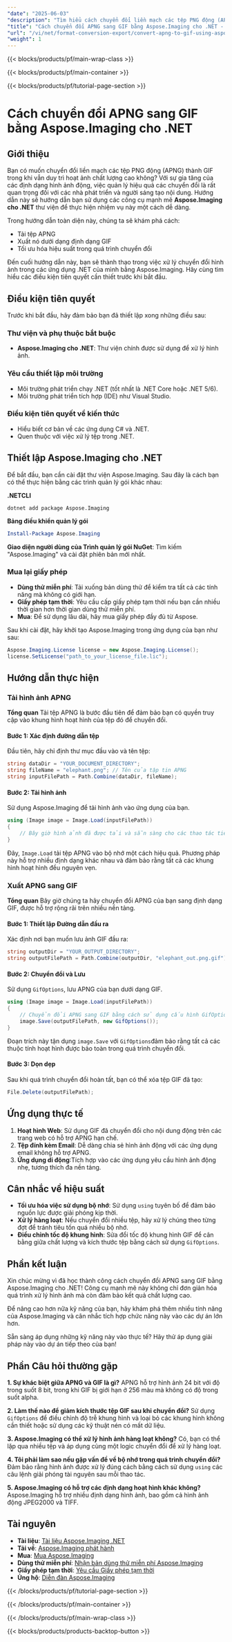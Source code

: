 ```yaml
---
"date": "2025-06-03"
"description": "Tìm hiểu cách chuyển đổi liền mạch các tệp PNG động (APNG) thành GIF bằng Aspose.Imaging cho .NET. Hướng dẫn từng bước này bao gồm cài đặt, quy trình chuyển đổi và kỹ thuật tối ưu hóa."
"title": "Cách chuyển đổi APNG sang GIF bằng Aspose.Imaging cho .NET - Hướng dẫn từng bước"
"url": "/vi/net/format-conversion-export/convert-apng-to-gif-using-aspose-imaging-net/"
"weight": 1
---
```


{{< blocks/products/pf/main-wrap-class >}}

{{< blocks/products/pf/main-container >}}

{{< blocks/products/pf/tutorial-page-section >}}
# Cách chuyển đổi APNG sang GIF bằng Aspose.Imaging cho .NET

## Giới thiệu

Bạn có muốn chuyển đổi liền mạch các tệp PNG động (APNG) thành GIF trong khi vẫn duy trì hoạt ảnh chất lượng cao không? Với sự gia tăng của các định dạng hình ảnh động, việc quản lý hiệu quả các chuyển đổi là rất quan trọng đối với các nhà phát triển và người sáng tạo nội dung. Hướng dẫn này sẽ hướng dẫn bạn sử dụng các công cụ mạnh mẽ **Aspose.Imaging cho .NET** thư viện để thực hiện nhiệm vụ này một cách dễ dàng.

Trong hướng dẫn toàn diện này, chúng ta sẽ khám phá cách:
- Tải tệp APNG
- Xuất nó dưới dạng định dạng GIF
- Tối ưu hóa hiệu suất trong quá trình chuyển đổi

Đến cuối hướng dẫn này, bạn sẽ thành thạo trong việc xử lý chuyển đổi hình ảnh trong các ứng dụng .NET của mình bằng Aspose.Imaging. Hãy cùng tìm hiểu các điều kiện tiên quyết cần thiết trước khi bắt đầu.

## Điều kiện tiên quyết

Trước khi bắt đầu, hãy đảm bảo bạn đã thiết lập xong những điều sau:

### Thư viện và phụ thuộc bắt buộc
- **Aspose.Imaging cho .NET**: Thư viện chính được sử dụng để xử lý hình ảnh.
  
### Yêu cầu thiết lập môi trường
- Môi trường phát triển chạy .NET (tốt nhất là .NET Core hoặc .NET 5/6).
- Môi trường phát triển tích hợp (IDE) như Visual Studio.

### Điều kiện tiên quyết về kiến thức
- Hiểu biết cơ bản về các ứng dụng C# và .NET.
- Quen thuộc với việc xử lý tệp trong .NET.

## Thiết lập Aspose.Imaging cho .NET

Để bắt đầu, bạn cần cài đặt thư viện Aspose.Imaging. Sau đây là cách bạn có thể thực hiện bằng các trình quản lý gói khác nhau:

**.NETCLI**
```shell
dotnet add package Aspose.Imaging
```

**Bảng điều khiển quản lý gói**
```powershell
Install-Package Aspose.Imaging
```

**Giao diện người dùng của Trình quản lý gói NuGet**: Tìm kiếm "Aspose.Imaging" và cài đặt phiên bản mới nhất.

### Mua lại giấy phép
- **Dùng thử miễn phí**: Tải xuống bản dùng thử để kiểm tra tất cả các tính năng mà không có giới hạn.
- **Giấy phép tạm thời**: Yêu cầu cấp giấy phép tạm thời nếu bạn cần nhiều thời gian hơn thời gian dùng thử miễn phí.
- **Mua**: Để sử dụng lâu dài, hãy mua giấy phép đầy đủ từ Aspose.

Sau khi cài đặt, hãy khởi tạo Aspose.Imaging trong ứng dụng của bạn như sau:

```csharp
Aspose.Imaging.License license = new Aspose.Imaging.License();
license.SetLicense("path_to_your_license_file.lic");
```

## Hướng dẫn thực hiện

### Tải hình ảnh APNG

**Tổng quan**
Tải tệp APNG là bước đầu tiên để đảm bảo bạn có quyền truy cập vào khung hình hoạt hình của tệp đó để chuyển đổi.

#### Bước 1: Xác định đường dẫn tệp
Đầu tiên, hãy chỉ định thư mục đầu vào và tên tệp:

```csharp
string dataDir = "YOUR_DOCUMENT_DIRECTORY";
string fileName = "elephant.png"; // Tên của tập tin APNG
string inputFilePath = Path.Combine(dataDir, fileName);
```

#### Bước 2: Tải hình ảnh

Sử dụng Aspose.Imaging để tải hình ảnh vào ứng dụng của bạn.

```csharp
using (Image image = Image.Load(inputFilePath))
{
    // Bây giờ hình ảnh đã được tải và sẵn sàng cho các thao tác tiếp theo.
}
```
Đây, `Image.Load` tải tệp APNG vào bộ nhớ một cách hiệu quả. Phương pháp này hỗ trợ nhiều định dạng khác nhau và đảm bảo rằng tất cả các khung hình hoạt hình đều nguyên vẹn.

### Xuất APNG sang GIF

**Tổng quan**
Bây giờ chúng ta hãy chuyển đổi APNG của bạn sang định dạng GIF, được hỗ trợ rộng rãi trên nhiều nền tảng.

#### Bước 1: Thiết lập Đường dẫn đầu ra
Xác định nơi bạn muốn lưu ảnh GIF đầu ra:

```csharp
string outputDir = "YOUR_OUTPUT_DIRECTORY";
string outputFilePath = Path.Combine(outputDir, "elephant_out.png.gif");
```

#### Bước 2: Chuyển đổi và Lưu
Sử dụng `GifOptions`, lưu APNG của bạn dưới dạng GIF.

```csharp
using (Image image = Image.Load(inputFilePath))
{
    // Chuyển đổi APNG sang GIF bằng cách sử dụng cấu hình GifOptions.
    image.Save(outputFilePath, new GifOptions());
}
```
Đoạn trích này tận dụng `image.Save` với `GifOptions`đảm bảo rằng tất cả các thuộc tính hoạt hình được bảo toàn trong quá trình chuyển đổi.

#### Bước 3: Dọn dẹp
Sau khi quá trình chuyển đổi hoàn tất, bạn có thể xóa tệp GIF đã tạo:

```csharp
File.Delete(outputFilePath);
```

## Ứng dụng thực tế

1. **Hoạt hình Web**: Sử dụng GIF đã chuyển đổi cho nội dung động trên các trang web có hỗ trợ APNG hạn chế.
2. **Tệp đính kèm Email**: Dễ dàng chia sẻ hình ảnh động với các ứng dụng email không hỗ trợ APNG.
3. **Ứng dụng di động**:Tích hợp vào các ứng dụng yêu cầu hình ảnh động nhẹ, tương thích đa nền tảng.

## Cân nhắc về hiệu suất

- **Tối ưu hóa việc sử dụng bộ nhớ**: Sử dụng `using` tuyên bố để đảm bảo nguồn lực được giải phóng kịp thời.
- **Xử lý hàng loạt**: Nếu chuyển đổi nhiều tệp, hãy xử lý chúng theo từng đợt để tránh tiêu tốn quá nhiều bộ nhớ.
- **Điều chỉnh tốc độ khung hình**: Sửa đổi tốc độ khung hình GIF để cân bằng giữa chất lượng và kích thước tệp bằng cách sử dụng `GifOptions`.

## Phần kết luận

Xin chúc mừng vì đã học thành công cách chuyển đổi APNG sang GIF bằng Aspose.Imaging cho .NET! Công cụ mạnh mẽ này không chỉ đơn giản hóa quá trình xử lý hình ảnh mà còn đảm bảo kết quả chất lượng cao. 

Để nâng cao hơn nữa kỹ năng của bạn, hãy khám phá thêm nhiều tính năng của Aspose.Imaging và cân nhắc tích hợp chức năng này vào các dự án lớn hơn.

Sẵn sàng áp dụng những kỹ năng này vào thực tế? Hãy thử áp dụng giải pháp này vào dự án tiếp theo của bạn!

## Phần Câu hỏi thường gặp

**1. Sự khác biệt giữa APNG và GIF là gì?**
APNG hỗ trợ hình ảnh 24 bit với độ trong suốt 8 bit, trong khi GIF bị giới hạn ở 256 màu mà không có độ trong suốt alpha.

**2. Làm thế nào để giảm kích thước tệp GIF sau khi chuyển đổi?**
Sử dụng `GifOptions` để điều chỉnh độ trễ khung hình và loại bỏ các khung hình không cần thiết hoặc sử dụng các kỹ thuật nén có mất dữ liệu.

**3. Aspose.Imaging có thể xử lý hình ảnh hàng loạt không?**
Có, bạn có thể lặp qua nhiều tệp và áp dụng cùng một logic chuyển đổi để xử lý hàng loạt.

**4. Tôi phải làm sao nếu gặp vấn đề về bộ nhớ trong quá trình chuyển đổi?**
Đảm bảo rằng hình ảnh được xử lý đúng cách bằng cách sử dụng `using` các câu lệnh giải phóng tài nguyên sau mỗi thao tác.

**5. Aspose.Imaging có hỗ trợ các định dạng hoạt hình khác không?**
Aspose.Imaging hỗ trợ nhiều định dạng hình ảnh, bao gồm cả hình ảnh động JPEG2000 và TIFF.

## Tài nguyên

- **Tài liệu**: [Tài liệu Aspose.Imaging .NET](https://reference.aspose.com/imaging/net/)
- **Tải về**: [Aspose.Imaging phát hành](https://releases.aspose.com/imaging/net/)
- **Mua**: [Mua Aspose.Imaging](https://purchase.aspose.com/buy)
- **Dùng thử miễn phí**: [Nhận bản dùng thử miễn phí Aspose.Imaging](https://releases.aspose.com/imaging/net/)
- **Giấy phép tạm thời**: [Yêu cầu Giấy phép tạm thời](https://purchase.aspose.com/temporary-license/)
- **Ủng hộ**: [Diễn đàn Aspose.Imaging](https://forum.aspose.com/c/imaging/10)

{{< /blocks/products/pf/tutorial-page-section >}}

{{< /blocks/products/pf/main-container >}}

{{< /blocks/products/pf/main-wrap-class >}}

{{< blocks/products/products-backtop-button >}}